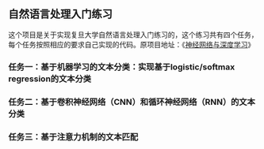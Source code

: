 ## 自然语言处理入门练习
这个项目是关于实现复旦大学自然语言处理入门练习的，这个练习共有四个任务，每个任务按照相应的要求自己实现的代码。原项目地址：《[神经网络与深度学习](https://nndl.github.io/)》 

### 任务一：基于机器学习的文本分类：实现基于logistic/softmax regression的文本分类

### 任务二：基于卷积神经网络（CNN）和循环神经网络（RNN）的文本分类

### 任务三：基于注意力机制的文本匹配
